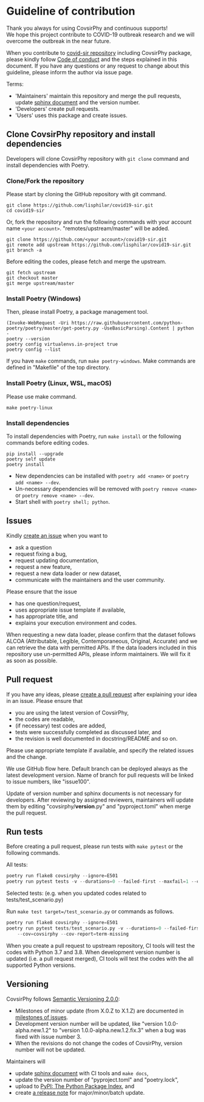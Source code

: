 # Guideline of contribution
Thank you always for using CovsirPhy and continuous supports!  
We hope this project contribute to COVID-19 outbreak research and we will overcome the outbreak in the near future.

When you contribute to [covid-sir repository](https://github.com/lisphilar/covid19-sir) including CovsirPhy package, please kindly follow [Code of conduct](https://lisphilar.github.io/covid19-sir/CODE_OF_CONDUCT.html) and the steps explained in this document. If you have any questions or any request to change about this guideline, please inform the author via issue page.

Terms:
- 'Maintainers' maintain this repository and merge the pull requests, update [sphinx document](https://lisphilar.github.io/covid19-sir/) and the version number.
- 'Developers' create pull requests.
- 'Users' uses this package and create issues.

## Clone CovsirPhy repository and install dependencies
Developers will clone CovsirPhy repository with `git clone` command and install dependencies with Poetry.

### Clone/Fork the repository
Please start by cloning the GitHub repository with git command.

```
git clone https://github.com/lisphilar/covid19-sir.git
cd covid19-sir
```

Or, fork the repository and run the following commands with your account name `<your account>`. "remotes/upstream/master" will be added.

```
git clone https://github.com/<your account>/covid19-sir.git
git remote add upstream https://github.com/lisphilar/covid19-sir.git
git branch -a
```

Before editing the codes, please fetch and merge the upstream.

```
git fetch upstream
git checkout master
git merge upstream/master
```

### Install Poetry (Windows)
Then, please install Poetry, a package management tool.

```
(Invoke-WebRequest -Uri https://raw.githubusercontent.com/python-poetry/poetry/master/get-poetry.py -UseBasicParsing).Content | python -
poetry --version
poetry config virtualenvs.in-project true
poetry config --list
```

If you have `make` commands, run `make poetry-windows`. Make commands are defined in "Makefile" of the top directory.

### Install Poetry (Linux, WSL, macOS)
Please use make command.

```
make poetry-linux
```

### Install dependencies
To install dependencies with Poetry, run `make install` or the following commands before editing codes.

```
pip install --upgrade 
poetry self update
poetry install
```

- New dependencies can be installed with `poetry add <name>` or `poetry add <name> --dev`.
- Un-necessary dependencies will be removed with `poetry remove <name>` or `poetry remove <name> --dev`.
- Start shell with `poetry shell; python`.

## Issues
Kindly [create an issue](https://github.com/lisphilar/covid19-sir/issues) when you want to

- ask a question
- request fixing a bug,
- request updating documentation,
- request a new feature,
- request a new data loader or new dataset,
- communicate with the maintainers and the user community.

Please ensure that the issue

- has one question/request,
- uses appropriate issue template if available,
- has appropriate title, and
- explains your execution environment and codes.

When requesting a new data loader, please confirm that the dataset follows ALCOA (Attributable, Legible, Contemporaneous, Original, Accurate) and we can retrieve the data with permitted APIs. If the data loaders included in this repository use un-permitted APIs, please inform maintainers. We will fix it as soon as possible.

## Pull request
If you have any ideas, please [create a pull request](https://github.com/lisphilar/covid19-sir/pulls) after explaining your idea in an issue.
Please ensure that

- you are using the latest version of CovsirPhy,
- the codes are readable,
- (if necessary) test codes are added,
- tests were successfully completed as discussed later, and
- the revision is well documented in docstring/README and so on.

Please use appropriate template if available, and specify the related issues and the change.

We use GitHub flow here. Default branch can be deployed always as the latest development version. Name of branch for pull requests will be linked to issue numbers, like "issue100".

Update of version number and sphinx documents is not necessary for developers. After reviewing by assigned reviewers, maintainers will update them by editing "covsirphy/__version__.py" and "pyproject.toml" when merge the pull request.

## Run tests
Before creating a pull request, please run tests with `make pytest` or the following commands.

All tests:

```Python
poetry run flake8 covsirphy --ignore=E501
poetry run pytest tests -v --durations=0 --failed-first --maxfail=1 --cov=covsirphy --cov-report=term-missing
```

Selected tests:
(e.g. when you updated codes related to tests/test_scenario.py)

Run `make test target=/test_scenario.py` or commands as follows.

```Python
poetry run flake8 covsirphy --ignore=E501
poetry run pytest tests/test_scenario.py -v --durations=0 --failed-first --maxfail=1 \
    --cov=covsirphy --cov-report=term-missing
```

When you create a pull request to upstream repository, CI tools will test the codes with Python 3.7 and 3.8. When development version number is updated (i.e. a pull request merged), CI tools will test the codes with the all supported Python versions.

## Versioning
CovsirPhy follows [Semantic Versioning 2.0.0](https://semver.org/):

- Milestones of minor update (from X.0.Z to X.1.Z) are documented in [milestones of issues](https://github.com/lisphilar/covid19-sir/milestones).
- Development version number will be updated, like "version 1.0.0-alpha.new.1.2" to "version 1.0.0-alpha.new.1.2.fix.3" when a bug was fixed with issue number 3.
- When the revisions do not change the codes of CovsirPhy, version number will not be updated.

Maintainers will

- update [sphinx document](https://lisphilar.github.io/covid19-sir/) with CI tools and `make docs`,
- update the version number of "pyproject.toml" and "poetry.lock",
- upload to [PyPI: The Python Package Index](https://pypi.org/), and
- create [a release note](https://github.com/lisphilar/covid19-sir/releases) for major/minor/batch update.
